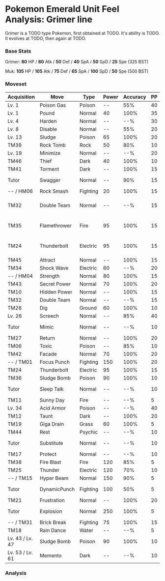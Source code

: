 # Pokemon Emerald Unit Feel Analysis: Grimer line

Grimer is a TODO type Pokemon, first obtained at TODO. It's ability is TODO. It evolves at TODO, then again at TODO.

### Base Stats

Grimer: **80** HP / **80** Atk / **50** Def / **40** SpA / **50** SpD / **25** Spe (325 BST)

Muk: **105** HP / **105** Atk / **75** Def / **65** SpA / **100** SpD / **50** Spe (500 BST)

### Moveset

|Acquisition    |Move        |Type    |Power|Accuracy|PP |Notes                    |
|---            |---         |---     |---  |---     |---|---                      |
|Lv. 1          |Poison Gas  |Poison  |--   |55%     |40 |                         |
|Lv. 1          |Pound       |Normal  |40   |100%    |35 |                         |
|Lv. 4          |Harden      |Normal  |--   |--%     |30 |                         |
|Lv. 8          |Disable     |Normal  |--   |55%     |20 |                         |
|Lv. 13         |Sludge      |Poison  |65   |100%    |20 |                         |
|TM39           |Rock Tomb   |Rock    |50   |80%     |10 |                         |
|Lv. 19         |Minimize    |Normal  |--   |--%     |20 |                         |
|TM46           |Thief       |Dark    |40   |100%    |10 |                         |
|TM41           |Torment     |Dark    |--   |100%    |15 |                         |
|Tutor          |Swagger     |Normal  |--   |90%     |15 |Emerald only             |
|-- / HM06      |Rock Smash  |Fighting|20   |100%    |15 |                         |
|TM32           |Double Team |Normal  |--   |--%     |15 |Buy at Game Corner       |
|TM35           |Flamethrower|Fire    |95   |100%    |15 |Buy at Game Corner       |
|TM24           |Thunderbolt |Electric|95   |100%    |15 |Buy at Game Corner       |
|TM45           |Attract     |Normal  |--   |100%    |15 |                         |
|TM34           |Shock Wave  |Electric|60   |--%     |20 |                         |
|-- / HM04      |Strength    |Normal  |80   |100%    |15 |                         |
|TM43           |Secret Power|Normal  |70   |100%    |20 |                         |
|TM10           |Hidden Power|Normal  |--   |100%    |15 |                         |
|TM32           |Double Team |Normal  |--   |--%     |15 |                         |
|TM28           |Dig         |Ground  |60   |100%    |10 |                         |
|Lv. 26         |Screech     |Normal  |--   |85%     |40 |                         |
|Tutor          |Mimic       |Normal  |--   |--%     |10 |Emerald only             |
|TM27           |Return      |Normal  |--   |100%    |20 |                         |
|TM06           |Toxic       |Poison  |--   |85%     |10 |                         |
|TM42           |Facade      |Normal  |70   |100%    |20 |                         |
|-- / TM01      |Focus Punch |Fighting|150  |100%    |20 |                         |
|TM24           |Thunderbolt |Electric|95   |100%    |15 |                         |
|TM36           |Sludge Bomb |Poison  |90   |100%    |10 |                         |
|Tutor          |Sleep Talk  |Normal  |--   |--%     |10 |Emerald only             |
|TM11           |Sunny Day   |Fire    |--   |--%     |5  |                         |
|Lv. 34         |Acid Armor  |Poison  |--   |--%     |40 |                         |
|TM12           |Taunt       |Dark    |--   |100%    |20 |                         |
|TM19           |Giga Drain  |Grass   |60   |100%    |5  |                         |
|TM44           |Rest        |Psychic |--   |--%     |10 |                         |
|Tutor          |Substitute  |Normal  |--   |--%     |10 |Emerald only             |
|TM17           |Protect     |Normal  |--   |--%     |10 |                         |
|TM38           |Fire Blast  |Fire    |120  |85%     |5  |                         |
|TM25           |Thunder     |Electric|120  |70%     |10 |                         |
|-- / TM15      |Hyper Beam  |Normal  |150  |90%     |5  |                         |
|Tutor          |DynamicPunch|Fighting|100  |50%     |5  |Emerald only             |
|TM21           |Frustration |Normal  |--   |100%    |20 |                         |
|Tutor          |Explosion   |Normal  |250  |100%    |5  |Emerald only             |
|-- / TM31      |Brick Break |Fighting|75   |100%    |15 |                         |
|TM18           |Rain Dance  |Water   |--   |--%     |5  |                         |
|Lv. 43 / Lv. 47|Sludge Bomb |Poison  |90   |100%    |10 |                         |
|Lv. 53 / Lv. 61|Memento     |Dark    |--   |--%     |10 |                         |

### Analysis